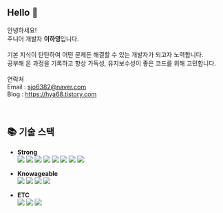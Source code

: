 ## Hello 👋
안녕하세요!<br/>
주니어 개발자 <b>이하영</b>입니다.<br/>
<br/>
기본 지식이 탄탄하여 어떤 문제든 해결할 수 있는 개발자가 되고자 노력합니다.<br/>
공부해 온 과정을 기록하고 항상 가독성, 유지보수성이 좋은 코드를 위해 고민합니다.<br/>
<br/>
연락처<br/>
Email : sjo6382@naver.com<br/>
Blog : https://hya68.tistory.com <br/>
<br/>
<br/>

## 📚 기술 스택 

* <b> Strong </b><br/>
  <img src="https://img.shields.io/badge/Java-437291?style=flat-square&logo=openjdk&logoColor=white"/> <img src="https://img.shields.io/badge/HTML5-E34F26?style=flat-square&logo=html5&logoColor=white"/>
  <img src="https://img.shields.io/badge/CSS3-1572B6?style=flat-square&logo=CSS3&logoColor=white"/>
  <img src="https://img.shields.io/badge/Thymeleaf-005F0F.svg?style=flat-square&logo=Thymeleaf&logoColor=white"/>
  <img src="https://img.shields.io/badge/MySQL-4479A1?style=flat-square&logo=MySQL&logoColor=white"/>
  <img src="https://img.shields.io/badge/Oracle-F80000?style=flat-square&logo=Oracle&logoColor=white"/>
  <img src="https://img.shields.io/badge/Spring-6DB33F.svg?style=flat-square&logo=Spring&logoColor=white"/>
  <img src="https://img.shields.io/badge/SpringBoot-6DB33F.svg?style=flat-square&logo=SpringBoot&logoColor=white"/>
  
* <b> Knowageable </b><br/>
  <img src="https://img.shields.io/badge/Python-3776AB?style=flat-square&logo=python&logoColor=white">
  <img src="https://img.shields.io/badge/JavaScript-ffb13b?style=flat-square&logo=javascript&logoColor=white"/>
  <img src="https://img.shields.io/badge/Jquery-%230769AD.svg?style=flat-square&logo=jquery&logoColor=white"/>
  <img src="https://img.shields.io/badge/Bootstrap-7952B3.svg?style=flat-square&logo=bootstrap&logoColor=white"/>
  
* <b> ETC </b><br/>
  <img src="https://img.shields.io/badge/Windows10-0078D6?style=flat-square&logo=windows10&logoColor=white">
  <img src="https://img.shields.io/badge/Eclipse-2C2255?style=flat-square&logo=eclipseide&logoColor=white">
  <img src="https://img.shields.io/badge/GitHub-181717?style=flat-square&logo=github&logoColor=white">


